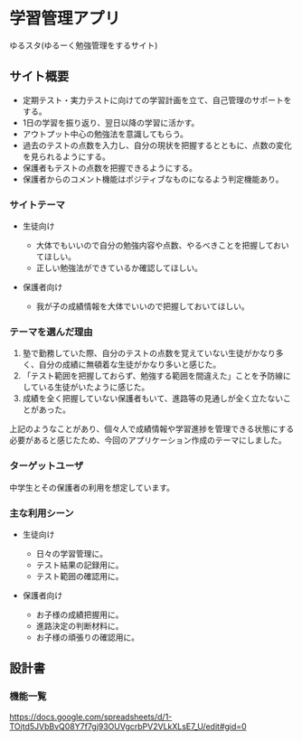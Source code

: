 # 学習管理アプリ

ゆるスタ(ゆるーく勉強管理をするサイト)

## サイト概要

- 定期テスト・実力テストに向けての学習計画を立て、自己管理のサポートをする。
- 1日の学習を振り返り、翌日以降の学習に活かす。
- アウトプット中心の勉強法を意識してもらう。
- 過去のテストの点数を入力し、自分の現状を把握するとともに、点数の変化を見られるようにする。
- 保護者もテストの点数を把握できるようにする。
- 保護者からのコメント機能はポジティブなものになるよう判定機能あり。

### サイトテーマ

- 生徒向け

  - 大体でもいいので自分の勉強内容や点数、やるべきことを把握しておいてほしい。
  - 正しい勉強法ができているか確認してほしい。

- 保護者向け

  - 我が子の成績情報を大体でいいので把握しておいてほしい。

### テーマを選んだ理由

1. 塾で勤務していた際、自分のテストの点数を覚えていない生徒がかなり多く、自分の成績に無頓着な生徒がかなり多いと感じた。
2. 「テスト範囲を把握しておらず、勉強する範囲を間違えた」ことを予防線にしている生徒がいたように感じた。
3. 成績を全く把握していない保護者もいて、進路等の見通しが全く立たないことがあった。

上記のようなことがあり、個々人で成績情報や学習進捗を管理できる状態にする必要があると感じたため、今回のアプリケーション作成のテーマにしました。

### ターゲットユーザ

中学生とその保護者の利用を想定しています。

### 主な利用シーン

- 生徒向け

  - 日々の学習管理に。
  - テスト結果の記録用に。
  - テスト範囲の確認用に。

- 保護者向け

  - お子様の成績把握用に。
  - 進路決定の判断材料に。
  - お子様の頑張りの確認用に。

## 設計書

### 機能一覧

https://docs.google.com/spreadsheets/d/1-TOjtd5JVbBvQ08Y7f7gj93OUVgcrbPV2VLkXLsE7_U/edit#gid=0
